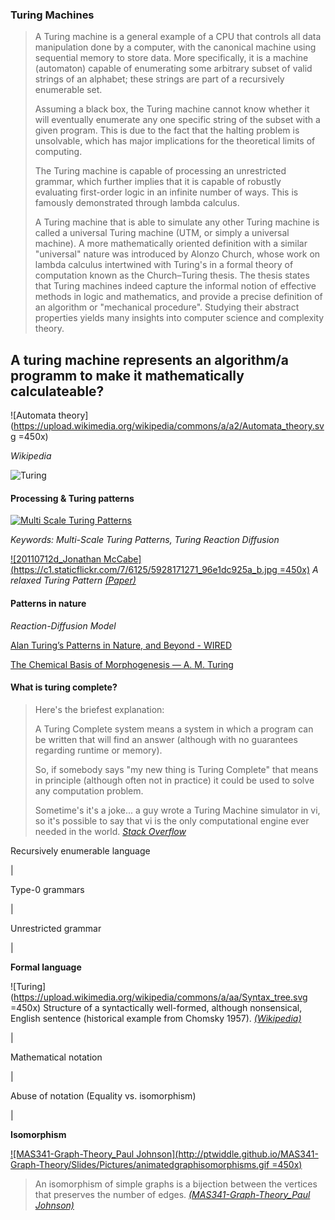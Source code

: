 ### Turing Machines

> A Turing machine is a general example of a CPU that controls all data manipulation done by a computer, with the canonical machine using sequential memory to store data. More specifically, it is a machine (automaton) capable of enumerating some arbitrary subset of valid strings of an alphabet; these strings are part of a recursively enumerable set.
> 
> Assuming a black box, the Turing machine cannot know whether it will eventually enumerate any one specific string of the subset with a given program. This is due to the fact that the halting problem is unsolvable, which has major implications for the theoretical limits of computing.
> 
> The Turing machine is capable of processing an unrestricted grammar, which further implies that it is capable of robustly evaluating first-order logic in an infinite number of ways. This is famously demonstrated through lambda calculus.
> 
> A Turing machine that is able to simulate any other Turing machine is called a universal Turing machine (UTM, or simply a universal machine). A more mathematically oriented definition with a similar "universal" nature was introduced by Alonzo Church, whose work on lambda calculus intertwined with Turing's in a formal theory of computation known as the Church–Turing thesis. The thesis states that Turing machines indeed capture the informal notion of effective methods in logic and mathematics, and provide a precise definition of an algorithm or "mechanical procedure". Studying their abstract properties yields many insights into computer science and complexity theory.

## A turing machine represents an algorithm/a programm to make it mathematically calculateable?


![Automata theory](https://upload.wikimedia.org/wikipedia/commons/a/a2/Automata_theory.svg =450x)
 
_Wikipedia_

![Turing](http://physics.kenyon.edu/coolphys/thrmcmp/turing.jpg)


#### Processing & Turing patterns

[![Multi Scale Turing Patterns](https://i.ytimg.com/vi/sCJjvqjyCCg/hqdefault.jpg?custom=true&w=168&h=94&stc=true&jpg444=true&jpgq=90&sp=68&sigh=Hb671WKE4Qa0zXxMaSku04FiAQk)](https://www.youtube.com/watch?v=sCJjvqjyCCg)

_Keywords: Multi-Scale Turing Patterns, Turing Reaction Diffusion_

[![20110712d_Jonathan McCabe](https://c1.staticflickr.com/7/6125/5928171271_96e1dc925a_b.jpg =450x)](https://www.flickr.com/photos/jonathanmccabe/5928171271/in/photostream/)
_A relaxed Turing Pattern [(Paper)](http://www.jonathanmccabe.com/Cyclic_Symmetric_Multi-Scale_Turing_Patterns.pdf)_


#### Patterns in nature

_Reaction-Diffusion Model_

[Alan Turing’s Patterns in Nature, and Beyond - WIRED](https://www.wired.com/2011/02/turing-patterns/)

[The Chemical Basis of Morphogenesis — A. M. Turing](http://www.jstor.org/stable/92463)

#### What is turing complete?

>	Here's the briefest explanation: 
>	
>	A Turing Complete system means a system in which a program can be written that will find an answer (although with no guarantees regarding runtime or memory). 
>
>	So, if somebody says "my new thing is Turing Complete" that means in principle (although often not in practice) it could be used to solve any computation problem.
>	
>	Sometime's it's a joke... a guy wrote a Turing Machine simulator in vi, so it's possible to say that vi is the only computational engine ever needed in the world. _[Stack Overflow](http://stackoverflow.com/a/7320)_


Recursively enumerable language

|

Type-0 grammars

|

Unrestricted grammar

|

**Formal language**


![Turing](https://upload.wikimedia.org/wikipedia/commons/a/aa/Syntax_tree.svg =450x)
Structure of a syntactically well-formed, although nonsensical, English sentence (historical example from Chomsky 1957).
_[(Wikipedia)](https://en.wikipedia.org/wiki/Formal_language#/)_

|

Mathematical notation

|

Abuse of notation (Equality vs. isomorphism)

|

**Isomorphism**

[![MAS341-Graph-Theory_Paul Johnson](http://ptwiddle.github.io/MAS341-Graph-Theory/Slides/Pictures/animatedgraphisomorphisms.gif =450x)](http://ptwiddle.github.io/MAS341-Graph-Theory/Slides/Lecture2.html#/8)

>	An isomorphism of simple graphs is a bijection between the vertices that preserves the number of edges. _[(MAS341-Graph-Theory_Paul Johnson)](http://ptwiddle.github.io/MAS341-Graph-Theory/Slides/Lecture2.html#/9)_